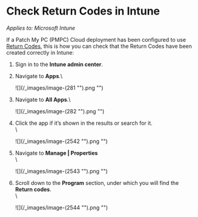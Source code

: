 # Check Return Codes in Intune

_Applies to: Microsoft Intune_

If a Patch My PC (PMPC) Cloud deployment has been configured to use [Return Codes](../../cloud-deployments/deploying-an-app-using-cloud/cloud-configurations-deployment-tab/return-codes-deployments.md), this is how you can check that the Return Codes have been created correctly in Intune:

1. Sign in to the **Intune admin center**.
2.  Navigate to **Apps**.\\

    !\[]\(/\_images/image-(281 "").png "")
3.  Navigate to **All Apps**.\\

    !\[]\(/\_images/image-(282 "").png "")
4.  Click the app if it’s shown in the results or search for it.\
    \\

    !\[]\(/\_images/image-(2542 "").png "")
5.  Navigate to **Manage | Properties**\
    \\

    !\[]\(/\_images/image-(2543 "").png "")
6.  Scroll down to the **Program** section, under which you will find the **Return codes**.\
    \\

    !\[]\(/\_images/image-(2544 "").png "")
